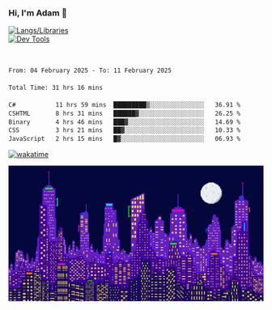 ### Hi, I'm Adam 👋

[![Langs/Libraries](https://skillicons.dev/icons?i=cs,dotnet,js,css,html,sass,ts,jquery,bootstrap)](https://skillicons.dev)
<br/>
[![Dev Tools](https://skillicons.dev/icons?i=git,github,githubactions,visualstudio)](https://skillicons.dev)

<br/>

<!--START_SECTION:waka-->

```txt
From: 04 February 2025 - To: 11 February 2025

Total Time: 31 hrs 16 mins

C#           11 hrs 59 mins  █████████▒░░░░░░░░░░░░░░░   36.91 %
CSHTML       8 hrs 31 mins   ██████▓░░░░░░░░░░░░░░░░░░   26.25 %
Binary       4 hrs 46 mins   ███▓░░░░░░░░░░░░░░░░░░░░░   14.69 %
CSS          3 hrs 21 mins   ██▓░░░░░░░░░░░░░░░░░░░░░░   10.33 %
JavaScript   2 hrs 15 mins   █▓░░░░░░░░░░░░░░░░░░░░░░░   06.93 %
```

<!--END_SECTION:waka-->

[![wakatime](https://wakatime.com/badge/user/2234bda2-efd3-47c5-8724-79108edfe9aa.svg)](https://wakatime.com/@2234bda2-efd3-47c5-8724-79108edfe9aa)

![Pixelated city at night](./media/city.gif)
